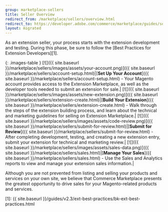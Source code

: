 ```yaml
---
group: marketplace-sellers
title: Seller Overview
redirect_from: /marketplace/sellers/overview.html
redirect_to: https://developer.adobe.com/commerce/marketplace/guides/sellers/seller-overview/
layout: migrated
---
```


As an extension seller, your process starts with the extension development and testing. During this phase, be sure to follow the [Best Practices for Extension Developers][1].

{: .images-table }
[![]({{ site.baseurl }}/marketplace/sellers/images/assets/your-account.png)]({{ site.baseurl }}/marketplace/sellers/account-setup.html)|[**Set Up Your Account**]({{ site.baseurl }}/marketplace/sellers/account-setup.html) - Your Magento account provides access to the Extension Marketplace, as well as the developer tools needed to submit an extension for sale.|
[![]({{ site.baseurl }}/marketplace/sellers/images/assets/new-extension.png)]({{ site.baseurl }}/marketplace/sellers/extension-create.html)|[**Build Your Extension**]({{ site.baseurl }}/marketplace/sellers/extension-create.html) - Walk through the steps of the extension building process, and learn about the technical and marketing guidelines for selling on Extension Marketplace.|
[![]({{ site.baseurl }}/marketplace/sellers/images/assets/code-review.png)]({{ site.baseurl }}/marketplace/sellers/submit-for-review.html)|[**Submit for Review**]({{ site.baseurl }}/marketplace/sellers/submit-for-review.html) - After completing development, testing, and creating a new extension entry, submit your extension for technical and marketing review.|
[![]({{ site.baseurl }}/marketplace/sellers/images/assets/sales-data.png)]({{ site.baseurl }}/marketplace/sellers/sales.html)|[**Manage Your Sales**]({{ site.baseurl }}/marketplace/sellers/sales.html) - Use the Sales and Analytics reports to view and manage your extension sales information.|

Although you are not prevented from listing and selling your products and services on your own site, we believe that Commerce Marketplace presents the greatest opportunity to drive sales for your Magento-related products and services.

[1]: {{ site.baseurl }}/guides/v2.3/ext-best-practices/bk-ext-best-practices.html